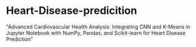 # Heart-Disease-predicition
"Advanced Cardiovascular Health Analysis: Integrating CNN and K-Means in Jupyter Notebook with NumPy, Pandas, and Scikit-learn for Heart Disease Prediction"
